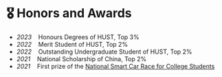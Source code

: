 # 🎖 Honors and Awards

- *2023* &nbsp;&nbsp; Honours Degrees of HUST, Top 3%
- *2022* &nbsp;&nbsp; Merit Student of HUST, Top 2%
- *2022* &nbsp;&nbsp; Outstanding Undergraduate Student of HUST, Top 2%
- *2021* &nbsp;&nbsp; National Scholarship of China, Top 2%
- *2021* &nbsp;&nbsp; First prize of the [National Smart Car Race for College Students](http://www.smartcarrace.com/)
